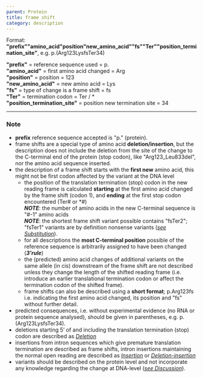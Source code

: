 ```yaml
---
parent: Protein
title: frame shift
category: description
---
```


Format:   **"prefix""amino_acid"position"new_amino_acid""fs""Ter""position_termination_site"**,  e.g. p.(Arg123LysfsTer34)

**"prefix"**  =  reference sequence used  =  p.<br>
**"amino_acid"**  =  first amino acid changed  =  Arg<br>
**"position"**  =  position  =  123<br>
**"new_amino_acid"**  =  new amino acid  =  Lys<br>
**"fs"**  =  type of change is a frame shift  =  fs<br>
**"Ter"**  =  termination codon  =  Ter / \*<br>
**"position_termination_site"**  =  position new termination site  =  34

---

### Note

*	**prefix** reference sequence accepted is "p." (protein).
*	frame shifts are a special type of amino acid **deletion/insertion**, but the description does not include the deletion from the site of the change to the C-terminal end of the protein (stop codon), like "Arg123\_Leu833del", nor the amino acid sequence inserted.
*	the description of a frame shift starts with the **first new** amino acid, this might not be first codon affected by the variant at the DNA level
	*	the position of the translation termination (stop) codon in the new reading frame is calculated **starting** at the first amino acid changed by the frame shift (codon 1), and **ending** at the first stop codon encountered (Ter# or \*#)<br>
	_**NOTE**_: the number of amino acids in the new C-terminal sequence is "#-1" amino acids<br>
	_**NOTE**_: the shortest frame shift variant possible contains "fsTer2"; "fsTer1" variants are by definition nonsense variants ([_see Substitution_](/recommendations/protein/variant/substitution/)).
	*	for all descriptions the **most C-terminal position** possible of the reference sequence is arbitrarily assigned to have been changed (_**3'rule**_)
	*	the (predicted) amino acid changes of additional variants on the same allele (in cis) downstream of the frame shift are not described unless they change the length of the shifted reading frame (i.e. introduce an earlier translational termination codon or affect the termination codon of the shifted frame). 	
	*	frame shifts can also be described using a **short format**; p.Arg123fs i.e. indicating the first amino acid changed, its position and "fs" without further detail.
*	predicted consequences, i.e. without experimental evidence (no RNA or protein sequence analysed), should be given in parentheses, e.g. p.(Arg123LysfsTer34).
*	deletions starting 5’ of and including the translation termination (stop) codon are described as [_Deletion_](/recommendations/protein/variant/deletion/)
*	insertions from intron sequences which give premature translation termination are described as frame shifts, intron insertions maintaining the normal open reading are described as [_Insertion_](/recommendations/protein/variant/insertion/) or [_Deletion-insertion_](/recommendations/protein/variant/delins/)
*	variants should be described on the protein level and not incorporate any knowledge regarding the change at DNA-level ([_see Discussion_](/recommendations/protein/variant/frameshift/#protonly)).
